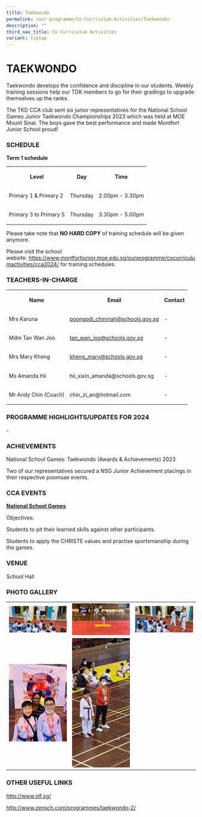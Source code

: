 ```yaml
---
title: Taekwondo
permalink: /our-programme/Co-Curriculum-Activities/Taekwondo/
description: ""
third_nav_title: Co Curriculum Activities
variant: tiptap
---
```

<h1><strong>TAEKWONDO</strong></h1><p>Taekwondo develops the confidence and discipline in our students. Weekly training sessions help our TDK members to go for their gradings to upgrade themselves up the ranks.</p><p>The TKD CCA club sent six junior representatives for the National School Games Junior Taekwondo Championships 2023 which was held at MOE Mount Sinai. The boys gave the best performance and made Montfort Junior School proud!</p><h3>SCHEDULE</h3><p><strong>Term 1 schedule</strong></p><table><tbody><tr><th rowspan="1" colspan="1"><p>Level</p></th><th rowspan="1" colspan="1"><p>Day</p></th><th rowspan="1" colspan="1"><p>Time</p></th></tr><tr><td rowspan="1" colspan="1"><p>Primary 1 &amp; Primary 2</p></td><td rowspan="1" colspan="1"><p>Thursday</p></td><td rowspan="1" colspan="1"><p>2.00pm - 3.30pm</p></td></tr><tr><td rowspan="1" colspan="1"><p>Primary 3 to Primary 5</p></td><td rowspan="1" colspan="1"><p>Thursday</p></td><td rowspan="1" colspan="1"><p>3.30pm - 5.00pm</p></td></tr></tbody></table><p>Please take note that&nbsp;<strong>NO HARD COPY</strong>&nbsp;of training schedule will be given anymore.</p><p>Please visit the school website:&nbsp;<a href="https://www.montfortjunior.moe.edu.sg/ourprogramme/cocurriculumactivities/cca2024/" rel="noopener noreferrer nofollow" target="_blank">https://www.montfortjunior.moe.edu.sg/ourprogramme/cocurriculumactivities/cca2024/</a>&nbsp;for training schedules.</p><h3>TEACHERS-IN-CHARGE</h3><table><tbody><tr><th rowspan="1" colspan="1"><p>Name</p></th><th rowspan="1" colspan="1"><p>Email</p></th><th rowspan="1" colspan="1"><p>Contact</p></th></tr><tr><td rowspan="1" colspan="1"><p>Mrs Karuna</p></td><td rowspan="1" colspan="1"><p><a href="poongodi_chinniah@schools.gov.sg" rel="noopener noreferrer nofollow" target="_blank">poongodi_chinniah@schools.gov.sg</a></p></td><td rowspan="1" colspan="1"><p>-</p></td></tr><tr><td rowspan="1" colspan="1"><p>Mdm Tan Wan Joo</p></td><td rowspan="1" colspan="1"><p><a href="tan_wan_joo@schools.gov.sg" rel="noopener noreferrer nofollow" target="_blank">tan_wan_joo@schools.gov.sg</a></p></td><td rowspan="1" colspan="1"><p>-</p></td></tr><tr><td rowspan="1" colspan="1"><p>Mrs Mary Kheng</p></td><td rowspan="1" colspan="1"><p><a href="kheng_mary@schools.gov.sg" rel="noopener noreferrer nofollow" target="_blank">kheng_mary@schools.gov.sg</a></p></td><td rowspan="1" colspan="1"><p>-</p></td></tr><tr><td rowspan="1" colspan="1"><p>Ms Amanda Hii</p></td><td rowspan="1" colspan="1"><p><a rel="noopener noreferrer nofollow" target="_blank">hii_xixin_amanda@schools.gov.sg</a></p></td><td rowspan="1" colspan="1"><p>-</p></td></tr><tr><td rowspan="1" colspan="1"><p>Mr Andy Chin (Coach)</p></td><td rowspan="1" colspan="1"><p><a rel="noopener noreferrer nofollow" target="_blank">chin_zi_an@hotmail.com</a></p></td><td rowspan="1" colspan="1"><p>-</p></td></tr></tbody></table><h3>PROGRAMME HIGHLIGHTS/UPDATES FOR 2024</h3><p>-</p><h3>ACHIEVEMENTS</h3><p>National School Games: Taekwondo (Awards &amp; Achievements) 2023</p><p>Two of our representatives secured a NSG Junior Achievement placings in their respective poomsae events.</p><h3>CCA EVENTS</h3><p><strong><u>National School Games</u></strong></p><p>Objectives:</p><p>Students to pit their learned skills against other participants.</p><p>Students to apply the CHRISTE values and practise sportsmanship during the games.</p><h3>VENUE</h3><p>School Hall</p><h3>PHOTO GALLERY</h3><table><tbody><tr><th rowspan="1" colspan="1"><div class="isomer-image-wrapper"><img style="width: 100%" height="auto" width="100%" alt="" src="/images/CCA/Taekwondo/Could%20you%20see%20it.jpeg"></div></th><th rowspan="1" colspan="1"><div class="isomer-image-wrapper"><img style="width: 100%" height="auto" width="100%" alt="" src="/images/CCA/Taekwondo/Let's%20Kick%20off.jpeg"></div></th><th rowspan="1" colspan="1"><div class="isomer-image-wrapper"><img style="width: 100%" height="auto" width="100%" alt="" src="/images/CCA/Taekwondo/This%20is%20the%20way.jpeg"></div></th></tr><tr><td rowspan="1" colspan="1"><div class="isomer-image-wrapper"><img style="width: 100%" height="auto" width="100%" alt="" src="/images/CCA/Taekwondo/NSG%202022%20Medalists.jpg"></div></td><td rowspan="1" colspan="1"><div class="isomer-image-wrapper"><img style="width: 100%" height="auto" width="100%" alt="" src="/images/CCA/Taekwondo/Ready%20for%20NSG.jpg"></div></td><td rowspan="1" colspan="1"><p></p></td></tr></tbody></table><h3>OTHER USEFUL LINKS</h3><p><a href="http://www.stf.sg/%C2%A0" rel="noopener noreferrer nofollow" target="_blank">http://www.stf.sg/</a>&nbsp;</p><p><a href="http://www.zensch.com/programmes/taekwondo-2/" rel="noopener noreferrer nofollow" target="_blank">http://www.zensch.com/programmes/taekwondo-2/</a></p>